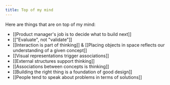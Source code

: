 ```yaml
---
title: Top of my mind
---
```


Here are things that are on top of my mind:
- [[Product manager's job is to decide what to build next]]
- [["Evaluate", not "validate"]]
- [[Interaction is part of thinking]] & [[Placing objects in space reflects our understanding of a given concept]]
- [[Visual representations trigger associations]]
- [[External structures support thinking]]
- [[Associations between concepts is thinking]]
- [[Building the right thing is a foundation of good design]]
- [[People tend to speak about problems in terms of solutions]]